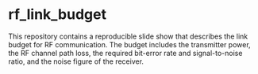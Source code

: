 # rf_link_budget
This repository contains a reproducible slide show that describes the link
budget for RF communication. The budget includes the transmitter power, the RF
channel path loss, the required bit-error rate and signal-to-noise ratio, and
the noise figure of the receiver. 
